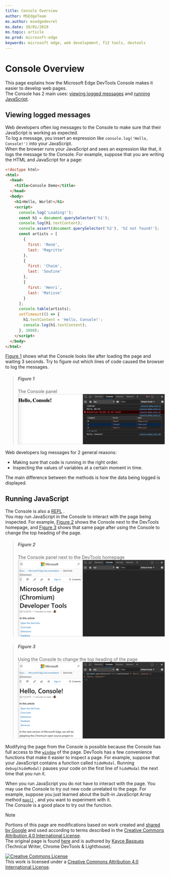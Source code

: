 ```yaml
---
title: Console Overview
author: MSEdgeTeam
ms.author: msedgedevrel
ms.date: 10/01/2019
ms.topic: article
ms.prod: microsoft-edge
keywords: microsoft edge, web development, f12 tools, devtools
---
```

<!-- Copyright Kayce Basques 

   Licensed under the Apache License, Version 2.0 (the "License");
   you may not use this file except in compliance with the License.
   You may obtain a copy of the License at

       http://www.apache.org/licenses/LICENSE-2.0

   Unless required by applicable law or agreed to in writing, software
   distributed under the License is distributed on an "AS IS" BASIS,
   WITHOUT WARRANTIES OR CONDITIONS OF ANY KIND, either express or implied.
   See the License for the specific language governing permissions and
   limitations under the License.  -->





# Console Overview   

  

This page explains how the Microsoft Edge DevTools Console makes it easier to develop web pages.  
The Console has 2 main uses: [viewing logged messages](#viewing-logged-messages) and [running JavaScript](#running-javascript).  

## Viewing logged messages   

Web developers often log messages to the Console to make sure that their JavaScript is working as expected.  
To log a message, you insert an expression like `console.log('Hello, Console!')` into your JavaScript.  
When the browser runs your JavaScript and sees an expression like that, it logs the message to the Console.  For example, suppose that you are writing the HTML and JavaScript for a page:  

```html
<!doctype html>
<html>
  <head>
    <title>Console Demo</title>
  </head>
  <body>
    <h1>Hello, World!</h1>
    <script>
      console.log('Loading!');
      const h1 = document.querySelector('h1');
      console.log(h1.textContent);
      console.assert(document.querySelector('h2'), 'h2 not found!');
      const artists = [
        {
          first: 'René',
          last: 'Magritte'
        },
        {
          first: 'Chaim',
          last: 'Soutine'
        },
        {
          first: 'Henri',
          last: 'Matisse'
        }
      ];
      console.table(artists);
      setTimeout(() => {
        h1.textContent = 'Hello, Console!';
        console.log(h1.textContent);
      }, 3000);
    </script>
  </body>
</html>
```  

[Figure 1](#figure-1) shows what the Console looks like after loading the page and waiting 3 seconds.  Try to figure out which
lines of code caused the browser to log the messages.  

> ##### Figure 1  
> The Console panel  
> ![The Console panel][ImageConsole]  

Web developers log messages for 2 general reasons:

*   Making sure that code is running in the right order.  
*   Inspecting the values of variables at a certain moment in time.  

<!--See [Get Started With Logging Messages][LoggingMessages] to get hands-on experience with logging.  -->  
<!--See the [Console API Reference][ConsoleAPI] to browse the full list of `console` methods.  -->  
The main difference between the methods is how the data being logged is displayed.  

## Running JavaScript   

The Console is also a [REPL][WikiREPLoop] .  
You may run JavaScript in the Console to interact with the page being inspected.  For example, [Figure 2](#figure-2) shows the Console next to the DevTools homepage, and [Figure 3](#figure-3) shows that same page after using the Console to change the top heading of the page.  

> ##### Figure 2  
> The Console panel next to the DevTools homepage  
> ![The Console panel next to the DevTools homepage][ImageConsoleOverview]  

> ##### Figure 3  
> Using the Console to change the top heading of the page  
> ![Using the Console to change the top heading of the page][ImageConsoleChangeTitle]  

Modifying the page from the Console is possible because the Console has full access to the [`window`][MDNWindow]  of the page.  DevTools has a few convenience functions that make it easier to inspect a page.  For example, suppose that your JavaScript contains a function called `hideModal`.  Running `debug(hideModal)` pauses your code on the first line of `hideModal` the next time that you run it.  <!--See [Console Utilities API Reference][UtilitiesDebug] to see the full list of utility functions.  -->  

When you run JavaScript you do not have to interact with the page.  You may use the Console to try out new code unrelated to the page.  For example, suppose you just learned about the built-in JavaScript Array method [`map()`][MDNMap] , and you want to experiment with it.  
The Console is a good place to try out the function.  

<!--See [Get Started With Running JavaScript][RunningJavascript] to get hands-on experience with running JavaScript in the Console.  -->

   

  

<!-- image links -->  

[ImageConsole]: images/console-console-demo.msft.png "Figure 1: The Console panel"  
[ImageConsoleChangeTitle]: images/devtools-console-h1-changed.msft.png "Figure 3: Using the Console to change the top heading of the page"  
[ImageConsoleOverview]: images/devtools-console-empty.msft.png "Figure 2: The Console panel next to the DevTools homepage"  

<!-- links -->  

<!--[ConsoleAPI]: api.md ""  -->  
<!--[LoggingMessages]: log.md ""  -->  
<!--[RunningJavascript]: javascript.md ""  -->  
<!--[UtilitiesDebug]: utilities.md#debugfunction ""  -->

[MDNMap]: https://developer.mozilla.org/docs/Web/JavaScript/Reference/Global_Objects/Array/map "Array.prototype.map() | MDN"  
[MDNWindow]: https://developer.mozilla.org/docs/Web/API/Window "Window | MDN"  
[WikiREPLoop]: https://en.wikipedia.org/wiki/Read%E2%80%93eval%E2%80%93print_loop "Read–eval–print loop - Wikipedia"  

> [!NOTE]
> Portions of this page are modifications based on work created and [shared by Google][GoogleSitePolicies] and used according to terms described in the [Creative Commons Attribution 4.0 International License][CCA4IL].  
> The original page is found [here](https://developers.google.com/web/tools/chrome-devtools/console/index) and is authored by [Kayce Basques][KayceBasques] \(Technical Writer, Chrome DevTools & Lighthouse\).  

[![Creative Commons License][CCby4Image]][CCA4IL]  
This work is licensed under a [Creative Commons Attribution 4.0 International License][CCA4IL].  

[CCA4IL]: http://creativecommons.org/licenses/by/4.0  
[CCby4Image]: https://i.creativecommons.org/l/by/4.0/88x31.png  
[GoogleSitePolicies]: https://developers.google.com/terms/site-policies  
[KayceBasques]: https://developers.google.com/web/resources/contributors/kaycebasques  
